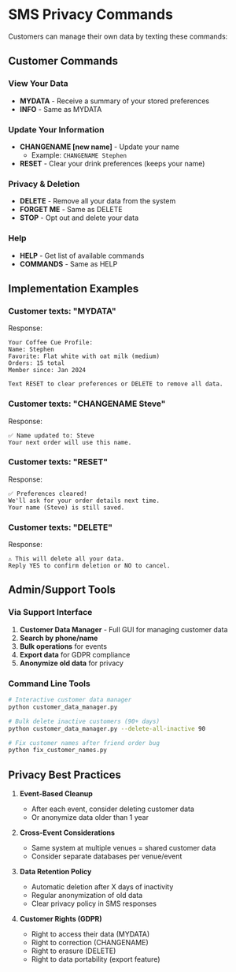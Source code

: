 # SMS Privacy Commands

Customers can manage their own data by texting these commands:

## Customer Commands

### View Your Data
- **MYDATA** - Receive a summary of your stored preferences
- **INFO** - Same as MYDATA

### Update Your Information
- **CHANGENAME [new name]** - Update your name
  - Example: `CHANGENAME Stephen`
- **RESET** - Clear your drink preferences (keeps your name)

### Privacy & Deletion
- **DELETE** - Remove all your data from the system
- **FORGET ME** - Same as DELETE
- **STOP** - Opt out and delete your data

### Help
- **HELP** - Get list of available commands
- **COMMANDS** - Same as HELP

## Implementation Examples

### Customer texts: "MYDATA"
Response:
```
Your Coffee Cue Profile:
Name: Stephen
Favorite: Flat white with oat milk (medium)
Orders: 15 total
Member since: Jan 2024

Text RESET to clear preferences or DELETE to remove all data.
```

### Customer texts: "CHANGENAME Steve"
Response:
```
✅ Name updated to: Steve
Your next order will use this name.
```

### Customer texts: "RESET"
Response:
```
✅ Preferences cleared!
We'll ask for your order details next time.
Your name (Steve) is still saved.
```

### Customer texts: "DELETE"
Response:
```
⚠️ This will delete all your data.
Reply YES to confirm deletion or NO to cancel.
```

## Admin/Support Tools

### Via Support Interface
1. **Customer Data Manager** - Full GUI for managing customer data
2. **Search by phone/name**
3. **Bulk operations** for events
4. **Export data** for GDPR compliance
5. **Anonymize old data** for privacy

### Command Line Tools
```bash
# Interactive customer data manager
python customer_data_manager.py

# Bulk delete inactive customers (90+ days)
python customer_data_manager.py --delete-all-inactive 90

# Fix customer names after friend order bug
python fix_customer_names.py
```

## Privacy Best Practices

1. **Event-Based Cleanup**
   - After each event, consider deleting customer data
   - Or anonymize data older than 1 year

2. **Cross-Event Considerations**
   - Same system at multiple venues = shared customer data
   - Consider separate databases per venue/event

3. **Data Retention Policy**
   - Automatic deletion after X days of inactivity
   - Regular anonymization of old data
   - Clear privacy policy in SMS responses

4. **Customer Rights (GDPR)**
   - Right to access their data (MYDATA)
   - Right to correction (CHANGENAME)
   - Right to erasure (DELETE)
   - Right to data portability (export feature)